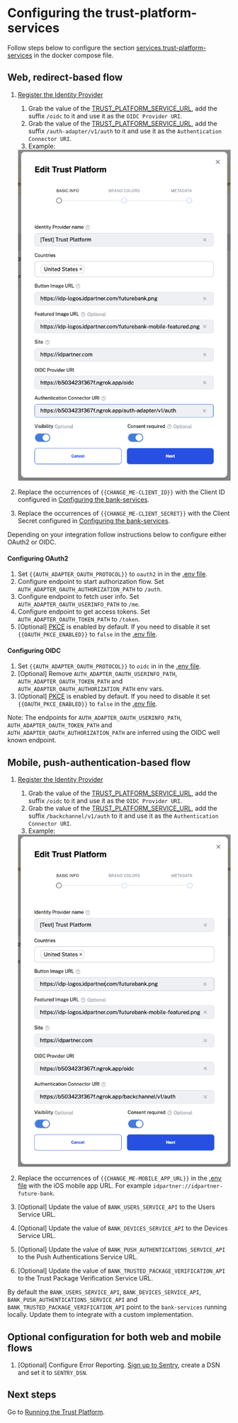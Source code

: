 # Configuring the trust-platform-services

Follow steps below to configure the section [services.trust-platform-services](../docker-compose.yml) in the docker compose file.

## Web, redirect-based flow
1. [Register the Identity Provider](https://docs.idpartner.com/documentation/identity-provider-user-guide/registering-the-trust-platform)
   1. Grab the value of the [TRUST_PLATFORM_SERVICE_URL](../docker-compose.yml), add the suffix `/oidc` to it and use it as the `OIDC Provider URI`.
   1. Grab the value of the [TRUST_PLATFORM_SERVICE_URL](../docker-compose.yml), add the suffix `/auth-adapter/v1/auth` to it and use it as the `Authentication Connector URI`.
   1. Example:
   <img width="537" alt="image" src="./trust-platform-configuration-web.png">

1. Replace the occurrences of `{{CHANGE_ME-CLIENT_ID}}` with the Client ID configured in [Configuring the bank-services](configuring-bank-services.md).
1. Replace the occurrences of `{{CHANGE_ME-CLIENT_SECRET}}` with the Client Secret configured in [Configuring the bank-services](configuring-bank-services.md).

Depending on your integration follow instructions below to configure either OAuth2 or OIDC.

#### Configuring OAuth2
1. Set `{{AUTH_ADAPTER_OAUTH_PROTOCOL}}` to `oauth2` in in the [.env file](../.env).
1. Configure endpoint to start authorization flow. Set `AUTH_ADAPTER_OAUTH_AUTHORIZATION_PATH` to `/auth`.
1. Configure endpoint to fetch user info. Set `AUTH_ADAPTER_OAUTH_USERINFO_PATH` to `/me`.
1. Configure endpoint to get access tokens. Set `AUTH_ADAPTER_OAUTH_TOKEN_PATH` to `/token`.
1. [Optional] [PKCE](https://oauth.net/2/pkce/#:~:text=PKCE%20(RFC%207636)%20is%20an,is%20using%20a%20client%20secret.) is enabled by default. If you need to disable it set `{{OAUTH_PKCE_ENABLED}}` to `false` in the [.env file](../.env).

#### Configuring OIDC
1. Set `{{AUTH_ADAPTER_OAUTH_PROTOCOL}}` to `oidc` in in the [.env file](../.env).
1. [Optional] Remove `AUTH_ADAPTER_OAUTH_USERINFO_PATH`, `AUTH_ADAPTER_OAUTH_TOKEN_PATH` and `AUTH_ADAPTER_OAUTH_AUTHORIZATION_PATH` env vars.
1. [Optional] [PKCE](https://oauth.net/2/pkce/#:~:text=PKCE%20(RFC%207636)%20is%20an,is%20using%20a%20client%20secret.) is enabled by default. If you need to disable it set `{{OAUTH_PKCE_ENABLED}}` to `false` in the [.env file](../.env).

Note: The endpoints for `AUTH_ADAPTER_OAUTH_USERINFO_PATH`, `AUTH_ADAPTER_OAUTH_TOKEN_PATH` and `AUTH_ADAPTER_OAUTH_AUTHORIZATION_PATH` are inferred using the OIDC well known endpoint.

## Mobile, push-authentication-based flow
1. [Register the Identity Provider](https://docs.idpartner.com/documentation/identity-provider-user-guide/registering-the-trust-platform)
   1. Grab the value of the [TRUST_PLATFORM_SERVICE_URL](../docker-compose.yml), add the suffix `/oidc` to it and use it as the `OIDC Provider URI`.
   1. Grab the value of the [TRUST_PLATFORM_SERVICE_URL](../docker-compose.yml), add the suffix `/backchannel/v1/auth` to it and use it as the `Authentication Connector URI`.
   1. Example:
   <img width="537" alt="image" src="./trust-platform-configuration-mobile.png">

1. Replace the occurrences of `{{CHANGE_ME-MOBILE_APP_URL}}` in the [.env file](../.env) with the iOS mobile app URL. For example `idpartner://idpartner-future-bank`.
1. [Optional] Update the value of `BANK_USERS_SERVICE_API` to the Users Service URL.
1. [Optional] Update the value of `BANK_DEVICES_SERVICE_API` to the Devices Service URL.
1. [Optional] Update the value of `BANK_PUSH_AUTHENTICATIONS_SERVICE_API` to the Push Authentications Service URL.
1. [Optional] Update the value of `BANK_TRUSTED_PACKAGE_VERIFICATION_API` to the Trust Package Verification Service URL.

By default the `BANK_USERS_SERVICE_API`, `BANK_DEVICES_SERVICE_API`, `BANK_PUSH_AUTHENTICATIONS_SERVICE_API` and `BANK_TRUSTED_PACKAGE_VERIFICATION_API` point to the `bank-services` running locally. Update them to integrate with a custom implementation.

## Optional configuration for both web and mobile flows
1. [Optional] Configure Error Reporting. [Sign up to Sentry](https://sentry.io/signup/), create a DSN and set it to `SENTRY_DSN`.

## Next steps
Go to [Running the Trust Platform](running-trust-platform.md).
